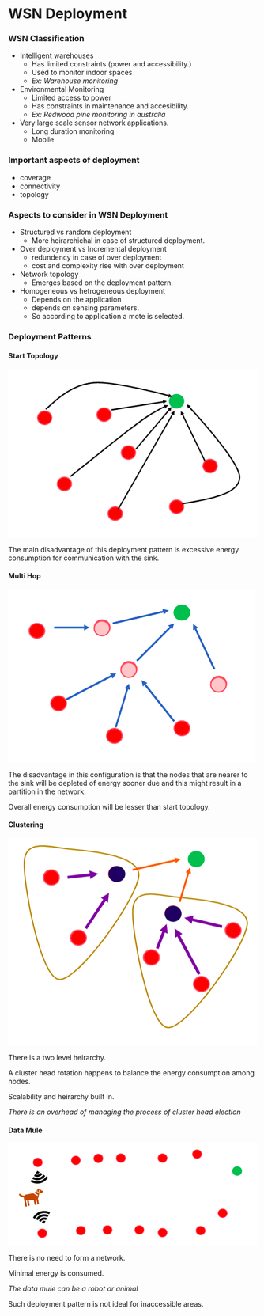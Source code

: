 # WSN Deployment

### WSN Classification

- Intelligent warehouses
  - Has limited constraints (power and accessibility.)
  - Used to monitor indoor spaces
  - _Ex: Warehouse monitoring_
- Environmental Monitoring
  - Limited access to power
  - Has constraints in maintenance and accesibility.
  - _Ex: Redwood pine monitoring in australia_
- Very large scale sensor network applications.
  - Long duration monitoring 
  - Mobile

### Important aspects of deployment

- coverage
- connectivity
- topology

### Aspects to consider in WSN Deployment

- Structured vs random deployment
  - More heirarchichal in case of structured deployment.
- Over deployment vs Incremental deployment
  - redundency in case of over deployment
  - cost and complexity rise with over deployment
- Network topology
  - Emerges based on the deployment pattern.
- Homogeneous vs hetrogeneous deployment
  - Depends on the application
  - depends on sensing parameters.
  - So according to application a mote is selected.

### Deployment Patterns

#### Start Topology

![alt text](./images/star_topology.png "Star Topology")

The main disadvantage of this deployment pattern is excessive energy consumption for communication with the sink.

#### Multi Hop

![alt text](./images/multihop_topology.png "Star Topology")

The disadvantage in this configuration is that the nodes that are nearer to the sink will be depleted of energy sooner due and this might result in a partition in the network. 

Overall energy consumption will be lesser than start topology.

#### Clustering


![alt text](./images/cluster_topology.png "Star Topology")

There is a two level heirarchy. 

A cluster head rotation happens to balance the energy consumption among nodes.

Scalability and heirarchy built in.

_There is an overhead of managing the process of cluster head election_

#### Data Mule

![alt text](./images/data_mule_topology.png "Star Topology")

There is no need to form a network.

Minimal energy is consumed.

_The data mule can be a robot or animal_

Such deployment pattern is not ideal for inaccessible areas.
